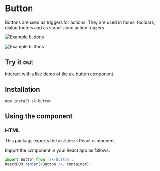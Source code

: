 # Button

Buttons are used as triggers for actions. They are used in forms, toolbars, dialog footers and as stand-alone action triggers.

![Example buttons](https://bytebucket.org/atlassian/atlaskit/raw/@BITBUCKET_COMMIT@/packages/ak-button/docs/button_1.png)

![Example buttons](https://bytebucket.org/atlassian/atlaskit/raw/@BITBUCKET_COMMIT@/packages/ak-button/docs/button_2.png)

## Try it out

Interact with a [live demo of the ak-button component](https://aui-cdn.atlassian.com/atlaskit/stories/ak-button/@VERSION@/).

## Installation

```sh
npm install ak-button
```

## Using the component

### HTML
This package exports the `ak-button` React component.

Import the component in your React app as follows:

```javascript
import Button from 'ak-button';
ReactDOM.render(<Button />, container);
```
